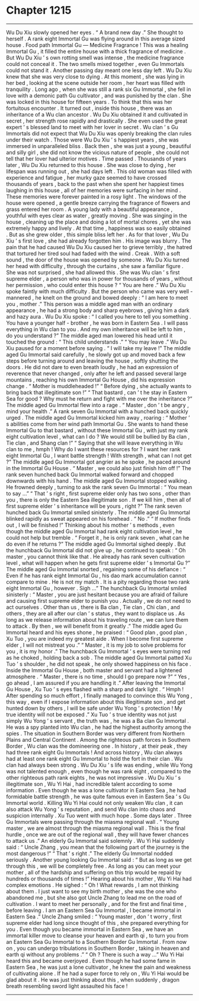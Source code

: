 
# Chapter 1215


---

Wu Du Xiu slowly opened her eyes .
“ A brand new day .” She thought to herself .
A rank eight Immortal Gu was flying around in this average sized house .
Food path Immortal Gu — Medicine Fragrance !
This was a healing Immortal Gu , it filled the entire house with a thick fragrance of medicine . But Wu Du Xiu ’ s own rotting smell was intense , the medicine fragrance could not conceal it .
The two smells mixed together , even Gu Immortals could not stand it .
Another passing day meant one less day left .
Wu Du Xiu knew that she was very close to dying .
At this moment , she was lying in her bed , looking at the scene outside her room , her heart was filled with tranquility .
Long ago , when she was still a rank six Gu Immortal , she fell in love with a demonic path Gu cultivator , and was punished by the clan .
She was locked in this house for fifteen years .
To think that this was her fortuitous encounter .
It turned out , inside this house , there was an inheritance of a Wu clan ancestor . Wu Du Xiu obtained it and cultivated in secret , her strength rose rapidly and drastically .
She even used the great expert ’ s blessed land to meet with her lover in secret . Wu clan ’ s Gu Immortals did not expect that Wu Du Xiu was openly breaking the clan rules under their watch .
Those were Wu Du Xiu ’ s happiest years , she was immersed in unparalleled bliss .
Back then , she was just a young , beautiful and silly girl , she did not know the vicious nature of people , she could not tell that her lover had ulterior motives .
Time passed .
Thousands of years later , Wu Du Xiu returned to this house .
She was close to dying , her lifespan was running out , she had days left .
This old woman was filled with experience and fatigue , her murky gaze seemed to have crossed thousands of years , back to the past when she spent her happiest times laughing in this house , all of her memories were surfacing in her mind .
These memories were forever painted in a rosy light .
The windows of the house were opened , a gentle breeze carrying the fragrance of flowers and grass entered her room .
A young lady with a beautiful appearance , youthful with eyes clear as water , greatly moving . She was singing in the house , cleaning up the place and doing a lot of mortal chores , yet she was extremely happy and lively .
At that time , happiness was so easily obtained . But as she grew older , this simple bliss left her .
As for that lover , Wu Du Xiu ’ s first love , she had already forgotten him .
His image was blurry .
The pain that he had caused Wu Du Xiu caused her to grieve terribly , the hatred that tortured her tired soul had faded with the wind .
Creak .
With a soft sound , the door of the house was opened by someone .
Wu Du Xiu turned her head with difficulty , through the curtains , she saw a familiar figure .
She was not surprised , she had allowed this .
She was Wu clan ’ s first supreme elder , a person who was in power for thousands of years , without her permission , who could enter this house ?
“ You are here .” Wu Du Xiu spoke faintly with much difficulty .
But the person who came was very well - mannered , he knelt on the ground and bowed deeply : “ I am here to meet you , mother .”
This person was a middle aged man with an ordinary appearance , he had a strong body and sharp eyebrows , giving him a dark and hazy aura .
Wu Du Xiu spoke : “ I called you here to tell you something . You have a younger half - brother , he was born in Eastern Sea . I will pass everything in Wu clan to you . And my own inheritance will be left to him , do you understand ?”
The middle aged man lowered his head until it touched the ground : “ This child understands .”
“ You may leave .” Wu Du Xiu paused for a moment before saying .
“ I will take my leave !” The middle aged Gu Immortal said carefully , he slowly got up and moved back a few steps before turning around and leaving the house , softly shutting the doors .
He did not dare to even breath loudly , he had an expression of reverence that never changed , only after he left and passed several large mountains , reaching his own Immortal Gu House , did his expression change .
“ Mother is muddleheaded !”
“ Before dying , she actually wants to bring back that illegitimate son !”
“ That bastard , can ’ t he stay in Eastern Sea for good ? Why must he return and fight with me over the inheritance ?”
The middle aged Gu Immortal flew into a rage .
“ Master , don ’ t be angry , mind your health .” A rank seven Gu Immortal with a hunched back quickly urged .
The middle aged Gu Immortal kicked him away , roaring : “ Mother ’ s abilities come from her wind path Immortal Gu . She wants to hand these Immortal Gu to that bastard , without these Immortal Gu , with just my rank eight cultivation level , what can I do ? We would still be bullied by Ba clan , Tie clan , and Shang clan !”
“ Saying that she will leave everything in Wu clan to me , hmph ! Why do I want these resources for ? I want her rank eight Immortal Gu , I want battle strength ! With strength , what can I not get ?”
The middle aged Gu Immortal got angrier as he spoke , he paced around in the Immortal Gu House .
“ Master , we could also just finish him off !” The rank seven hunched back Gu Immortal walked forward and chopped downwards with his hand .
The middle aged Gu Immortal stopped walking .
He frowned deeply , turning to ask the rank seven Gu Immortal : “ You mean to say …”
“ That ’ s right , first supreme elder only has two sons , other than you , there is only the Eastern Sea illegitimate son . If we kill him , then all of first supreme elder ’ s inheritance will be yours , right ?” The rank seven hunched back Gu Immortal smiled sinisterly .
The middle aged Gu Immortal blinked rapidly as sweat appeared on his forehead .
“ No .”
“ If mother finds out , I will be finished !” Thinking about his mother ’ s methods , even though the middle aged Gu Immortal had rank eight cultivation level , he could not help but tremble .
“ Forget it , he is only rank seven , what can he do even if he returns ?” The middle aged Gu Immortal sighed deeply .
But the hunchback Gu Immortal did not give up , he continued to speak : “ Oh master , you cannot think like that . He already has rank seven cultivation level , what will happen when he gets first supreme elder ’ s Immortal Gu ?”
The middle aged Gu Immortal snorted , regaining some of his defiance : “ Even if he has rank eight Immortal Gu , his dao mark accumulation cannot compare to mine . He is not my match . It is a pity regarding those two rank eight Immortal Gu , however . Sigh …”
The hunchback Gu Immortal smiled sinisterly : “ Master , you are just hesitant because you are afraid of failure and causing first supreme elder to punish you . Actually , we do not need to act ourselves . Other than us , there is Ba clan , Tie clan , Chi clan , and others , they are all after our clan ’ s status , they want to displace us . As long as we release information about his traveling route , we can lure them to attack . By then , we will benefit from it greatly .”
The middle aged Gu Immortal heard and his eyes shone , he praised : “ Good plan , good plan , Xu Tuo , you are indeed my greatest aide . When I become first supreme elder , I will not mistreat you .”
“ Master , it is my job to solve problems for you , it is my honor .” The hunchback Gu Immortal ’ s eyes were turning red as he choked , holding back a sob .
The middle aged Gu Immortal patted Xu Tuo ’ s shoulder , he did not speak , he only showed happiness on his face .
Inside the Immortal Gu House , both master and servant had a lightened atmosphere .
“ Master , there is no time , should I go prepare now ?”
“ Yes , go ahead , I am assured if you are handling it .”
After leaving the Immortal Gu House , Xu Tuo ’ s eyes flashed with a sharp and dark light .
“ Hmph ! After spending so much effort , I finally managed to convince this Wu Yong , this way , even if I expose information about this illegitimate son , and get hunted down by others , I will be safe under Wu Yong ’ s protection ! My true identity will not be exposed .”
Xu Tuo ’ s true identity was not just simply Wu Yong ’ s servant , the truth was , he was a Ba clan Gu Immortal . He was a spy planted into Wu clan , he had the highest authority among the spies .
The situation in Southern Border was very different from Northern Plains and Central Continent .
Among the righteous path forces in Southern Border , Wu clan was the domineering one . In history , at their peak , they had three rank eight Gu Immortals ! And across history , Wu clan always had at least one rank eight Gu Immortal to hold the fort in their clan .
Wu clan had always been strong . Wu Du Xiu ’ s life was ending , while Wu Yong was not talented enough , even though he was rank eight , compared to the other righteous path rank eights , he was not impressive .
Wu Du Xiu ’ s illegitimate son , Wu Yi Hai , had incredible talent according to some information . Even though he was a lone cultivator in Eastern Sea , he had formidable battle strength , he was quite famous even in Eastern Sea ’ s Gu Immortal world .
Killing Wu Yi Hai could not only weaken Wu clan , it can also attack Wu Yong ’ s reputation , and send Wu clan into chaos and suspicion internally .
Xu Tuo went with much hope .
Some days later .
Three Gu Immortals were passing through the miasma regional wall .
“ Young master , we are almost through the miasma regional wall . This is the final hurdle , once we are out of the regional wall , they will have fewer chances to attack us .” An elderly Gu Immortal said solemnly .
Wu Yi Hai suddenly said : “ Uncle Zhang , you mean that the following part of the journey is the most dangerous !”
“ That ’ s right .” The elderly Gu Immortal nodded seriously .
Another young looking Gu Immortal said : “ But as long as we get through this , we will be completely free . As long as you can meet your mother , all of the hardship and suffering on this trip would be repaid by hundreds or thousands of times !”
Hearing about his mother , Wu Yi Hai had complex emotions .
He sighed : “ Oh ! What rewards , I am not thinking about them . I just want to see my birth mother , she was the one who abandoned me , but she also got Uncle Zhang to lead me on the road of cultivation . I want to meet her personally , and for the first and final time , before leaving . I am an Eastern Sea Gu Immortal , I became immortal in Eastern Sea .”
Uncle Zhang smiled : “ Young master , don ’ t worry , first supreme elder had long since thought of this , she prepared everything for you . Even though you became immortal in Eastern Sea , we have an immortal killer move to cleanse your heaven and earth qi , to turn you from an Eastern Sea Gu Immortal to a Southern Border Gu Immortal . From now on , you can undergo tribulations in Southern Border , taking in heaven and earth qi without any problems .”
“ Oh ? There is such a way …” Wu Yi Hai heard this and became overjoyed .
Even though he had some fame in Eastern Sea , he was just a lone cultivator , he knew the pain and weakness of cultivating alone . If he had a super force to rely on , Wu Yi Hai would be glad about it .
He was just thinking about this , when suddenly , dragon breath resembling sword light assaulted his face !

---

